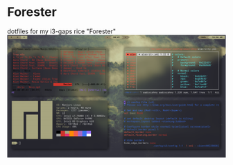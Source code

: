 # Forester
dotfiles for my i3-gaps rice "Forester"
![alt text](https://github.com/mradigen/forester/blob/master/Pictures/Screenshots/2020-07-01-105019_1366x768_scrot.png "Logo Title Text 1")
